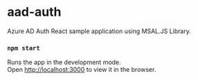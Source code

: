 # aad-auth
Azure AD Auth React sample application using MSAL.JS Library.

### `npm start`
Runs the app in the development mode.\
Open [http://localhost:3000](http://localhost:3000) to view it in the browser.

